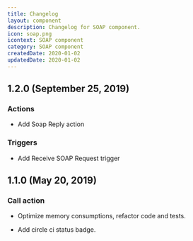 ```yaml
---
title: Changelog
layout: component
description: Changelog for SOAP component.
icon: soap.png
icontext: SOAP component
category: SOAP component
createdDate: 2020-01-02
updatedDate: 2020-01-02
---
```


## 1.2.0 (September 25, 2019)

### Actions

* Add Soap Reply action

### Triggers

* Add Receive SOAP Request trigger

## 1.1.0 (May 20, 2019)

### Call action

* Optimize memory consumptions, refactor code and tests.

* Add circle ci status badge.
